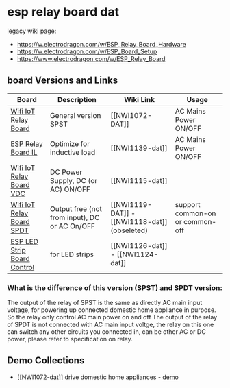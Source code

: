# esp relay board dat

legacy wiki page:

- https://w.electrodragon.com/w/ESP_Relay_Board_Hardware
- https://w.electrodragon.com/w/ESP_Board_Setup
- https://www.electrodragon.com/w/ESP_Relay_Board


## board Versions and Links

| Board                                                                                                       | Description                                   | Wiki Link                                     | Usage                           |
| ----------------------------------------------------------------------------------------------------------- | --------------------------------------------- | --------------------------------------------- | ------------------------------- |
| [Wifi IoT Relay Board](https://www.electrodragon.com/product/wifi-iot-relay-board-based-esp8266/)           | General version SPST                          | [[NWI1072-DAT]]                               | AC Mains Power ON/OFF           |
| [ESP Relay Board IL](https://www.electrodragon.com/product/esp-relay-board-il-inductive-load/)              | Optimize for inductive load                   | [[NWI1139-dat]]                               | AC Mains Power ON/OFF           |
| [Wifi IoT Relay Board VDC](https://www.electrodragon.com/product/wifi-iot-relay-board-vdc-based-esp8266/)   | DC Power Supply, DC (or AC) ON/OFF            | [[NWI1115-dat]]                               |                                 |
| [Wifi IoT Relay Board SPDT](https://www.electrodragon.com/product/wifi-iot-relay-board-spdt-based-esp8266/) | Output free (not from input), DC or AC On/OFF | [[NWI1119-DAT]] - [[NWI1118-dat]] (obseleted) | support common-on or common-off |
| [ESP LED Strip Board Control](https://www.electrodragon.com/product/esp-led-strip-board/)                   | for LED strips                                | [[NWI1126-dat]] - [[NWI1124-dat]]             |                                 |



### What is the difference of this version (SPST) and SPDT version:

The output of the relay of SPST is the same as directly AC main input voltage, for powering up connected domestic home appliance in purpose. So the relay only control AC main power on and off
The output of the relay of SPDT is not connected with AC main input voltge, the relay on this one can switch any other circuits you connected in, can be other AC or DC power, please refer to specification on relay.

## Demo Collections 

- [[NWI1072-dat]] drive domestic home appliances - [demo](https://www.youtube.com/watch?v=Tznk1umc20M&ab_channel=ChowHe) 